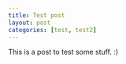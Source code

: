 ```yaml
---
title: Test post
layout: post
categories: [test, test2]
---
```


This is a post to test some stuff. :)
